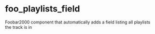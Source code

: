 # foo_playlists_field
Foobar2000 component that automatically adds a field listing all playlists the track is in
